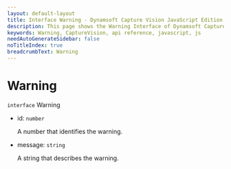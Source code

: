 ```yaml
---
layout: default-layout
title: Interface Warning - Dynamsoft Capture Vision JavaScript Edition API
description: This page shows the Warning Interface of Dynamsoft Capture Vision JavaScript SDK.
keywords: Warning, CaptureVision, api reference, javascript, js
needAutoGenerateSidebar: false
noTitleIndex: true
breadcrumbText: Warning
---
```


# Warning

`interface` Warning

* id: `number`

  A number that identifies the warning.

* message: `string`

  A string that describes the warning.
